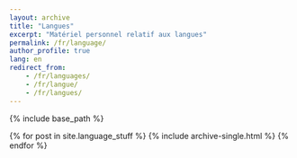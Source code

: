 ```yaml
---
layout: archive
title: "Langues"
excerpt: "Matériel personnel relatif aux langues"
permalink: /fr/language/
author_profile: true
lang: en
redirect_from: 
    - /fr/languages/
    - /fr/langue/
    - /fr/langues/
---
```

{% include base_path %}

{% for post in site.language_stuff %}
  {% include archive-single.html %}
{% endfor %}
